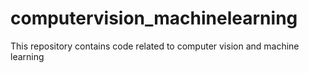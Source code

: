 # computervision_machinelearning
This repository contains code related to computer vision and machine learning
